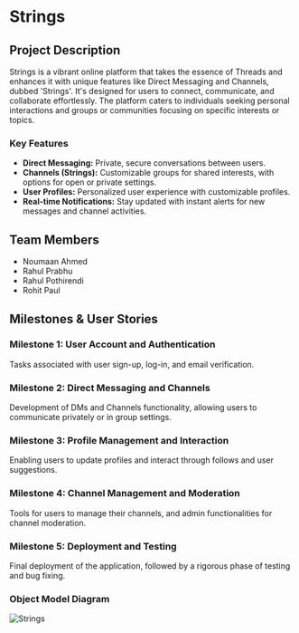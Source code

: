 # Strings
## Project Description
Strings is a vibrant online platform that takes the essence of Threads and enhances it with unique features like Direct Messaging and Channels, dubbed 'Strings'. It's designed for users to connect, communicate, and collaborate effortlessly. The platform caters to individuals seeking personal interactions and groups or communities focusing on specific interests or topics.

### Key Features
- **Direct Messaging:** Private, secure conversations between users.
- **Channels (Strings):** Customizable groups for shared interests, with options for open or private settings.
- **User Profiles:** Personalized user experience with customizable profiles.
- **Real-time Notifications:** Stay updated with instant alerts for new messages and channel activities.

## Team Members
- Noumaan Ahmed
- Rahul Prabhu
- Rahul Pothirendi
- Rohit Paul

## Milestones & User Stories

### Milestone 1: User Account and Authentication
Tasks associated with user sign-up, log-in, and email verification.

### Milestone 2: Direct Messaging and Channels
Development of DMs and Channels functionality, allowing users to communicate privately or in group settings.

### Milestone 3: Profile Management and Interaction
Enabling users to update profiles and interact through follows and user suggestions.

### Milestone 4: Channel Management and Moderation
Tools for users to manage their channels, and admin functionalities for channel moderation.

### Milestone 5: Deployment and Testing
Final deployment of the application, followed by a rigorous phase of testing and bug fixing.


### Object Model Diagram

![Strings](https://github.com/info-6150-fall-2023/final-project-teamalpha/assets/144551412/227a0cd2-a578-4c74-8bd1-271012fd7d3b)
